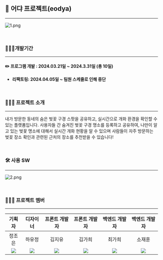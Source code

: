 ## 🌸 어댜 프로젝트(eodya)

---

![1.png](/images/1.png)

<br/>

### 🏃🏻‍♂️개발기간

---

#### ✏️ 프로그램 개발 : 2024.03.21일 ~ 2024.3.31일 (총 10일)
- **리팩토링: 2024.04.05일 ~ 팀원 스케줄로 인해 중단**


<br/>

### 👨🏻‍💻 프로젝트 소개

---

내가 방문한 동네의 숨은 벚꽂 구경 스팟을 공유하고, 실시간으로 개화 환경을 확인할 수 있는 플랫폼입니다.
사용자들 간 숨겨진 벚꽂 구경 명소를 등록하고 공유하여, 나만이 알고 있는 벚꽃 명소에 대해서 실시간 개화 현황을 알 수 있으며
사람들이 자주 방문하는 벚꽂 장소 확인과 관련된 근처의 장소를 추천받을 수 있습니다!

<br/> 

### 🛠️ 사용 SW

---

![2.png](/images/2.png)

<br/>

### 🙋🏻‍♂️ 프로젝트 멤버

---

|                 **기획자**                 |                **디자이너**                 |               **프론트 개발자**               |               **프론트 개발자**               |               **백엔드 개발자**               |               **백엔드 개발자**               |
|:-----------------------------------:|:-----------------------------------:|:-----------------------------------:|:-----------------------------------:|:-----------------------------------:|:-----------------------------------:|
|                 정조은                 |                 하유정                 |                 김지유                 |                 김가희                 |                 최가희                 |                 소재훈                 |
| <img with = 30 src="/images/5.png"> | <img with = 30 src="/images/4.png"> | <img with = 30 src="/images/3.png"> | <img with = 30 src="/images/6.png"> | <img with = 30 src="/images/7.png"> | <img with = 30 src="/images/8.png"> |


